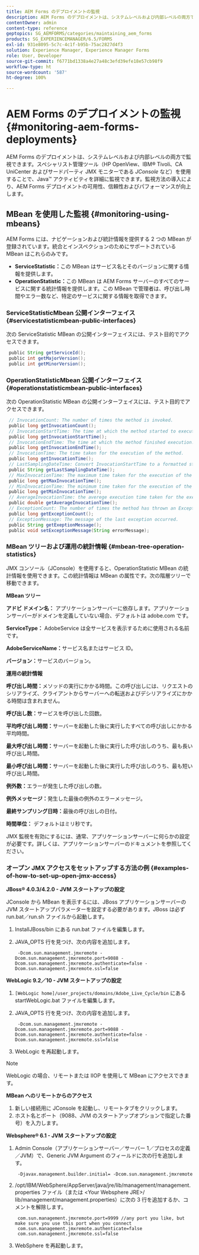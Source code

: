 ```yaml
---
title: AEM Forms のデプロイメントの監視
description: AEM Forms のデプロイメントは、システムレベルおよび内部レベルの両方で監視できます。このドキュメントでは、AEM Forms のデプロイメントの監視について説明します。
contentOwner: admin
content-type: reference
geptopics: SG_AEMFORMS/categories/maintaining_aem_forms
products: SG_EXPERIENCEMANAGER/6.5/FORMS
exl-id: 931e8095-5c7c-4c1f-b95b-75ac2827d4f3
solution: Experience Manager, Experience Manager Forms
role: User, Developer
source-git-commit: f6771bd1338a4e27a48c3efd39efe18e57cb98f9
workflow-type: ht
source-wordcount: '587'
ht-degree: 100%

---
```


# AEM Forms のデプロイメントの監視 {#monitoring-aem-forms-deployments}

AEM Forms のデプロイメントは、システムレベルおよび内部レベルの両方で監視できます。スペシャリスト管理ツール（HP OpenView、IBM® Tivoli、CA UniCenter およびサードパーティ JMX モニターである *JConsole* など）を使用することで、Java™ アクティビティを詳細に監視できます。監視方法の導入により、AEM Forms デプロイメントの可用性、信頼性およびパフォーマンスが向上します。

<!-- For more information about monitoring AEM forms deployments, see [A technical guide for monitoring AEM forms deployments](https://www.adobe.com/devnet/livecycle/pdfs/lc_monitoring_wp_ue.pdf). This URL is 404. No suitable replacement URL was found after a search. Do not make this link live if it is dead! -->

## MBean を使用した監視 {#monitoring-using-mbeans}

AEM Forms には、ナビゲーションおよび統計情報を提供する 2 つの MBean が登録されています。統合とインスペクションのためにサポートされている MBean はこれらのみです。

* **ServiceStatistic：**&#x200B;この MBean はサービス名とそのバージョンに関する情報を提供します。
* **OperationStatistic：**&#x200B;この MBean は AEM Forms サーバーのすべてのサービスに関する統計情報を提供します。この MBean で管理者は、呼び出し時間やエラー数など、特定のサービスに関する情報を取得できます。

### ServiceStatisticMbean 公開インターフェイス {#servicestatisticmbean-public-interfaces}

次の ServiceStatistic MBean の公開インターフェイスには、テスト目的でアクセスできます。

```java
 public String getServiceId();
 public int getMajorVersion();
 public int getMinorVersion();
```

### OperationStatisticMbean 公開インターフェイス {#operationstatisticmbean-public-interfaces}

次の OperationStatistic MBean の公開インターフェイスには、テスト目的でアクセスできます。

```java
 // InvocationCount: The number of times the method is invoked.
 public long getInvocationCount();
 // InvocationStartTime: The time at which the method started to execute.
 public long getInvocationStartTime();
 // InvocationEndTime: The time at which the method finished execution.
 public long getInvocationEndTime();
 // InvocationTime: The time taken for the execution of the method.
 public long getInvocationTime();
 // LastSamplingDateTime: Convert InvocationStartTime to a formatted string
 public String getLastSamplingDateTime();
 // MaxInvocationTime: The maximum time taken for the execution of the method.
 public long getMaxInvocationTime();
 // MinInvocationTime: The minimum time taken for the execution of the method.
 public long getMinInvocationTime();
 // AverageInvocationTime: the averege execution time taken for the execution of the method.
 public double getAverageInvocationTime();
 // ExceptionCount: The number of times the method has thrown an Exception.
 public long getExceptionCount();
 // ExceptionMessage: The message of the last exception occurred.
 public String getExeptionMessage();
 public void setExceptionMessage(String errorMessage);
```

### MBean ツリーおよび運用の統計情報 {#mbean-tree-operation-statistics}

JMX コンソール（JConsole）を使用すると、OperationStatistic MBean の統計情報を使用できます。この統計情報は MBean の属性です。次の階層ツリーで移動できます。

**MBean ツリー**

**アドビ ドメイン名：** アプリケーションサーバーに依存します。アプリケーションサーバーがドメインを定義していない場合、デフォルトは adobe.com です。

**ServiceType：** AdobeService は全サービスを表示するために使用される名前です。

**AdobeServiceName：**&#x200B;サービス名またはサービス ID。

**バージョン：**&#x200B;サービスのバージョン。

**運用の統計情報**

**呼び出し時間：**&#x200B;メソッドの実行にかかる時間。この呼び出しには、リクエストのシリアライズ、クライアントからサーバーへの転送およびデシリアライズにかかる時間は含まれません。

**呼び出し数：**&#x200B;サービスを呼び出した回数。

**平均呼び出し時間：**&#x200B;サーバーを起動した後に実行したすべての呼び出しにかかる平均時間。

**最大呼び出し時間：**&#x200B;サーバーを起動した後に実行した呼び出しのうち、最も長い呼び出し時間。

**最小呼び出し時間：**&#x200B;サーバーを起動した後に実行した呼び出しのうち、最も短い呼び出し時間。

**例外数：**&#x200B;エラーが発生した呼び出しの数。

**例外メッセージ：**&#x200B;発生した最後の例外のエラーメッセージ。

**最終サンプリング日時：**&#x200B;最後の呼び出しの日付。

**時間単位：** デフォルトはミリ秒です。

JMX 監視を有効にするには、通常、アプリケーションサーバーに何らかの設定が必要です。詳しくは、アプリケーションサーバーのドキュメントを参照してください。

### オープン JMX アクセスをセットアップする方法の例 {#examples-of-how-to-set-up-open-jmx-access}

**JBoss® 4.0.3/4.2.0 - JVM スタートアップの設定**

JConsole から MBean を表示するには、JBoss アプリケーションサーバーの JVM スタートアップパラメーターを設定する必要があります。JBoss は必ず run.bat／run.sh ファイルから起動します。

1. InstallJBoss/bin にある run.bat ファイルを編集します。
1. JAVA_OPTS 行を見つけ、次の内容を追加します。

   ```shell
    -Dcom.sun.management.jmxremote -Dcom.sun.management.jmxremote.port=9088 -Dcom.sun.management.jmxremote.authenticate=false -Dcom.sun.management.jmxremote.ssl=false
   ```

**WebLogic 9.2／10 - JVM スタートアップの設定**

1. `[WebLogic home]/user_projects/domains/Adobe_Live_Cycle/bin` にある startWebLogic.bat ファイルを編集します。
1. JAVA_OPTS 行を見つけ、次の内容を追加します。

   ```shell
    -Dcom.sun.management.jmxremote -Dcom.sun.management.jmxremote.port=9088 -Dcom.sun.management.jmxremote.authenticate=false -Dcom.sun.management.jmxremote.ssl=false
   ```

1. WebLogic を再起動します。

>[!NOTE]
>
>WebLogic の場合、リモートまたは IIOP を使用して MBean にアクセスできます。

**MBean へのリモートからのアクセス**

1. 新しい接続用に JConsole を起動し、リモートタブをクリックします。
1. ホスト名とポート（9088、JVM のスタートアップオプションで指定した番号）を入力します。

**Websphere® 6.1 - JVM スタートアップの設定**

1. Admin Console（アプリケーションサーバー／サーバー 1／プロセスの定義／JVM）で、Generic JVM Argument のフィールドに次の行を追加します。

   ```shell
    -Djavax.management.builder.initial= -Dcom.sun.management.jmxremote
   ```

1. /opt/IBM/WebSphere/AppServer/java/jre/lib/management/management.properties ファイル（または &lt;Your Websphere JRE>/ lib/management/management.properties）に次の 3 行を追加するか、コメントを解除します。

   ```shell
    com.sun.management.jmxremote.port=9999 //any port you like, but make sure you use this port when you connect
    com.sun.management.jmxremote.authenticate=false
    com.sun.management.jmxremote.ssl=false
   ```

1. WebSphere を再起動します。
